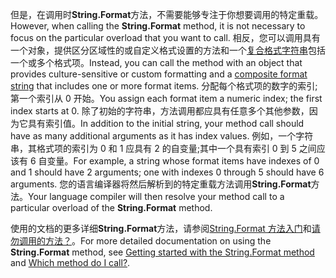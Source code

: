  
<span data-ttu-id="cacd4-101">但是，在调用时**String.Format**方法，不需要能够专注于你想要调用的特定重载。</span><span class="sxs-lookup"><span data-stu-id="cacd4-101">However, when calling the **String.Format** method, it is not necessary to focus on the particular overload that you want to call.</span></span> <span data-ttu-id="cacd4-102">相反，您可以调用具有一个对象，提供区分区域性的或自定义格式设置的方法和一个[复合格式字符串](~/docs/standard/base-types/composite-formatting.md)包括一个或多个格式项。</span><span class="sxs-lookup"><span data-stu-id="cacd4-102">Instead, you can call the method with an object that provides culture-sensitive or custom formatting and a [composite format string](~/docs/standard/base-types/composite-formatting.md) that includes one or more format items.</span></span> <span data-ttu-id="cacd4-103">分配每个格式项的数字的索引;第一个索引从 0 开始。</span><span class="sxs-lookup"><span data-stu-id="cacd4-103">You assign each format item a numeric index; the first index starts at 0.</span></span> <span data-ttu-id="cacd4-104">除了初始的字符串，方法调用都应具有任意多个其他参数，因为它具有索引值。</span><span class="sxs-lookup"><span data-stu-id="cacd4-104">In addition to the initial string, your method call should have as many additional arguments as it has index values.</span></span> <span data-ttu-id="cacd4-105">例如，一个字符串，其格式项的索引为 0 和 1 应具有 2 的自变量;其中一个具有索引 0 到 5 之间应该有 6 自变量。</span><span class="sxs-lookup"><span data-stu-id="cacd4-105">For example, a string whose format items have indexes of 0 and 1 should have 2 arguments; one with indexes 0 through 5 should have 6 arguments.</span></span> <span data-ttu-id="cacd4-106">您的语言编译器将然后解析到的特定重载方法调用**String.Format**方法。</span><span class="sxs-lookup"><span data-stu-id="cacd4-106">Your language compiler will then resolve your method call to a particular overload of the **String.Format** method.</span></span>   

<span data-ttu-id="cacd4-107">使用的文档的更多详细**String.Format**方法，请参阅[String.Format 方法入门](#Starting)和[请勿调用的方法？](#FTaskList)。</span><span class="sxs-lookup"><span data-stu-id="cacd4-107">For more detailed documentation on using the **String.Format** method, see [Getting started with the String.Format method](#Starting) and [Which method do I call?](#FTaskList).</span></span>   

